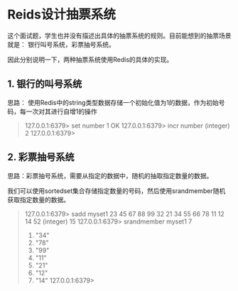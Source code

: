 # Reids设计抽票系统

这个面试题，学生也并没有描述出具体的抽票系统的规则。目前能想到的抽票场景就是： 银行叫号系统，彩票抽号系统。

因此分别说明一下，两种抽票系统使用Redis的具体的实现。

## 1. 银行的叫号系统

思路： 使用Redis中的string类型数据存储一个初始化值为1的数据，作为初始号码，每一次对其进行自增1的操作

>127.0.0.1:6379> set number 1
>OK
>127.0.0.1:6379> incr number
>(integer) 2
>127.0.0.1:6379>

## 2. 彩票抽号系统

思路：彩票抽号系统，需要从指定的数据中，随机的抽取指定数量的数据。

我们可以使用sortedset集合存储指定数量的号码，然后使用srandmember随机获取指定数量的数据。

>127.0.0.1:6379> sadd myset1 23 45 67 88 99 32 21 34 55 66 78 11 12 14 52
>(integer) 15
>127.0.0.1:6379> srandmember myset1 7
>1) "34"
>2) "78"
>3) "99"
>4) "11"
>5) "21"
>6) "12"
>7) "14"
>127.0.0.1:6379>


